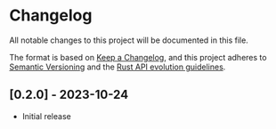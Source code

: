 # Changelog

All notable changes to this project will be documented in this file.

The format is based on [Keep a Changelog](https://keepachangelog.com/en/1.0.0/), and this project adheres to [Semantic Versioning](https://semver.org/spec/v2.0.0.html) and the [Rust API evolution guidelines](https://rust-lang.github.io/rfcs/1105-api-evolution.html).

## [0.2.0] - 2023-10-24

- Initial release
